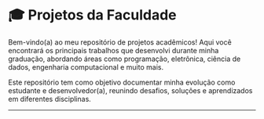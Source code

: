 # 🎓 Projetos da Faculdade

Bem-vindo(a) ao meu repositório de projetos acadêmicos! Aqui você encontrará os principais trabalhos que desenvolvi durante minha graduação, abordando áreas como programação, eletrônica, ciência de dados, engenharia computacional e muito mais.

Este repositório tem como objetivo documentar minha evolução como estudante e desenvolvedor(a), reunindo desafios, soluções e aprendizados em diferentes disciplinas.

---

